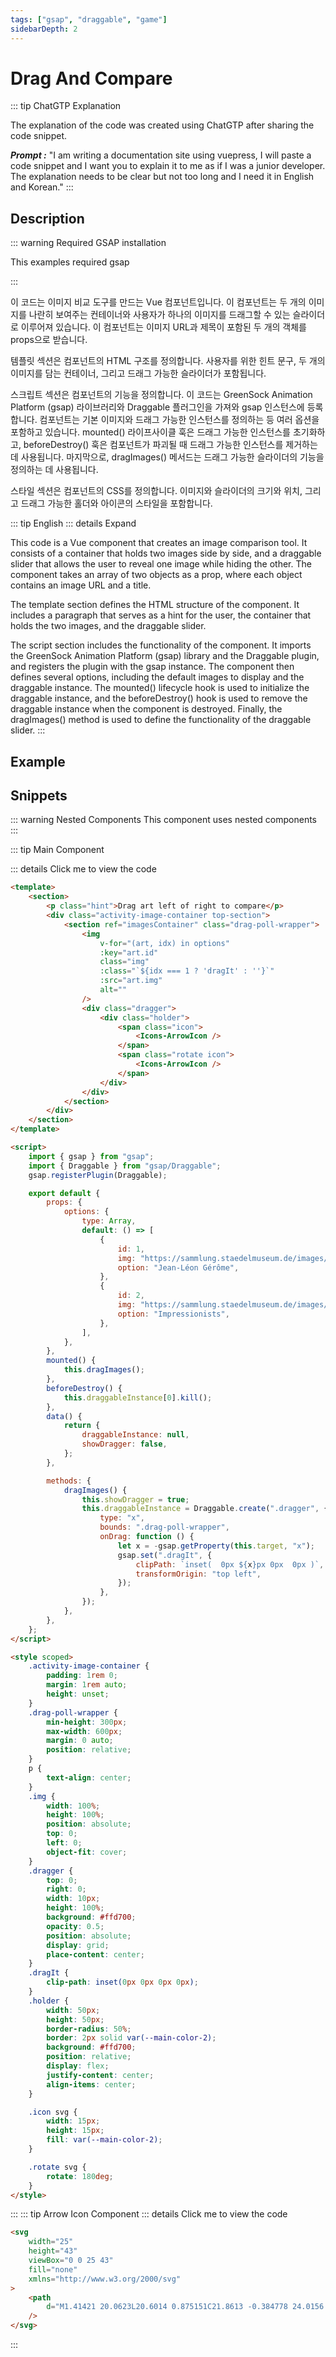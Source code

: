 ```yaml
---
tags: ["gsap", "draggable", "game"]
sidebarDepth: 2
---
```


# Drag And Compare

::: tip ChatGTP Explanation

The explanation of the code was created using ChatGTP after sharing the code snippet.

**_Prompt :_** "I am writing a documentation site using vuepress, I will paste a code snippet and I want you to explain it to me as if I was a junior developer. The explanation needs to be clear but not too long and I need it in English and Korean."
:::

## Description

::: warning Required GSAP installation

This examples required gsap

:::

이 코드는 이미지 비교 도구를 만드는 Vue 컴포넌트입니다. 이 컴포넌트는 두 개의 이미지를 나란히 보여주는 컨테이너와 사용자가 하나의 이미지를 드래그할 수 있는 슬라이더로 이루어져 있습니다. 이 컴포넌트는 이미지 URL과 제목이 포함된 두 개의 객체를 props으로 받습니다.

템플릿 섹션은 컴포넌트의 HTML 구조를 정의합니다. 사용자를 위한 힌트 문구, 두 개의 이미지를 담는 컨테이너, 그리고 드래그 가능한 슬라이더가 포함됩니다.

스크립트 섹션은 컴포넌트의 기능을 정의합니다. 이 코드는 GreenSock Animation Platform (gsap) 라이브러리와 Draggable 플러그인을 가져와 gsap 인스턴스에 등록합니다. 컴포넌트는 기본 이미지와 드래그 가능한 인스턴스를 정의하는 등 여러 옵션을 포함하고 있습니다. mounted() 라이프사이클 훅은 드래그 가능한 인스턴스를 초기화하고, beforeDestroy() 훅은 컴포넌트가 파괴될 때 드래그 가능한 인스턴스를 제거하는 데 사용됩니다. 마지막으로, dragImages() 메서드는 드래그 가능한 슬라이더의 기능을 정의하는 데 사용됩니다.

스타일 섹션은 컴포넌트의 CSS를 정의합니다. 이미지와 슬라이더의 크기와 위치, 그리고 드래그 가능한 홀더와 아이콘의 스타일을 포함합니다.

::: tip English
::: details Expand

This code is a Vue component that creates an image comparison tool. It consists of a container that holds two images side by side, and a draggable slider that allows the user to reveal one image while hiding the other. The component takes an array of two objects as a prop, where each object contains an image URL and a title.

The template section defines the HTML structure of the component. It includes a paragraph that serves as a hint for the user, the container that holds the two images, and the draggable slider.

The script section includes the functionality of the component. It imports the GreenSock Animation Platform (gsap) library and the Draggable plugin, and registers the plugin with the gsap instance. The component then defines several options, including the default images to display and the draggable instance. The mounted() lifecycle hook is used to initialize the draggable instance, and the beforeDestroy() hook is used to remove the draggable instance when the component is destroyed. Finally, the dragImages() method is used to define the functionality of the draggable slider.
:::

## Example

<ClientOnly>
<Draggable-DragAndCompare />
</ClientOnly>

## Snippets

::: warning Nested Components
This component uses nested components
:::

::: tip Main Component

::: details Click me to view the code

```html
<template>
    <section>
        <p class="hint">Drag art left of right to compare</p>
        <div class="activity-image-container top-section">
            <section ref="imagesContainer" class="drag-poll-wrapper">
                <img
                    v-for="(art, idx) in options"
                    :key="art.id"
                    class="img"
                    :class="`${idx === 1 ? 'dragIt' : ''}`"
                    :src="art.img"
                    alt=""
                />
                <div class="dragger">
                    <div class="holder">
                        <span class="icon">
                            <Icons-ArrowIcon />
                        </span>
                        <span class="rotate icon">
                            <Icons-ArrowIcon />
                        </span>
                    </div>
                </div>
            </section>
        </div>
    </section>
</template>

<script>
    import { gsap } from "gsap";
    import { Draggable } from "gsap/Draggable";
    gsap.registerPlugin(Draggable);

    export default {
        props: {
            options: {
                type: Array,
                default: () => [
                    {
                        id: 1,
                        img: "https://sammlung.staedelmuseum.de/images/102185/thumb-xl.jpg",
                        option: "Jean-Léon Gérôme",
                    },
                    {
                        id: 2,
                        img: "https://sammlung.staedelmuseum.de/images/3018/thumb-xl.jpg",
                        option: "Impressionists",
                    },
                ],
            },
        },
        mounted() {
            this.dragImages();
        },
        beforeDestroy() {
            this.draggableInstance[0].kill();
        },
        data() {
            return {
                draggableInstance: null,
                showDragger: false,
            };
        },

        methods: {
            dragImages() {
                this.showDragger = true;
                this.draggableInstance = Draggable.create(".dragger", {
                    type: "x",
                    bounds: ".drag-poll-wrapper",
                    onDrag: function () {
                        let x = -gsap.getProperty(this.target, "x");
                        gsap.set(".dragIt", {
                            clipPath: `inset(  0px ${x}px 0px  0px )`,
                            transformOrigin: "top left",
                        });
                    },
                });
            },
        },
    };
</script>

<style scoped>
    .activity-image-container {
        padding: 1rem 0;
        margin: 1rem auto;
        height: unset;
    }
    .drag-poll-wrapper {
        min-height: 300px;
        max-width: 600px;
        margin: 0 auto;
        position: relative;
    }
    p {
        text-align: center;
    }
    .img {
        width: 100%;
        height: 100%;
        position: absolute;
        top: 0;
        left: 0;
        object-fit: cover;
    }
    .dragger {
        top: 0;
        right: 0;
        width: 10px;
        height: 100%;
        background: #ffd700;
        opacity: 0.5;
        position: absolute;
        display: grid;
        place-content: center;
    }
    .dragIt {
        clip-path: inset(0px 0px 0px 0px);
    }
    .holder {
        width: 50px;
        height: 50px;
        border-radius: 50%;
        border: 2px solid var(--main-color-2);
        background: #ffd700;
        position: relative;
        display: flex;
        justify-content: center;
        align-items: center;
    }

    .icon svg {
        width: 15px;
        height: 15px;
        fill: var(--main-color-2);
    }

    .rotate svg {
        rotate: 180deg;
    }
</style>
```

:::
::: tip Arrow Icon Component
::: details Click me to view the code

```html
<svg
    width="25"
    height="43"
    viewBox="0 0 25 43"
    fill="none"
    xmlns="http://www.w3.org/2000/svg"
>
    <path
        d="M1.41421 20.0623L20.6014 0.875151C21.8613 -0.384778 24.0156 0.507553 24.0156 2.28936V40.6638C24.0156 42.4456 21.8613 43.3379 20.6014 42.078L1.41421 22.8908C0.633165 22.1097 0.633165 20.8434 1.41421 20.0623Z"
    />
</svg>
```

:::

